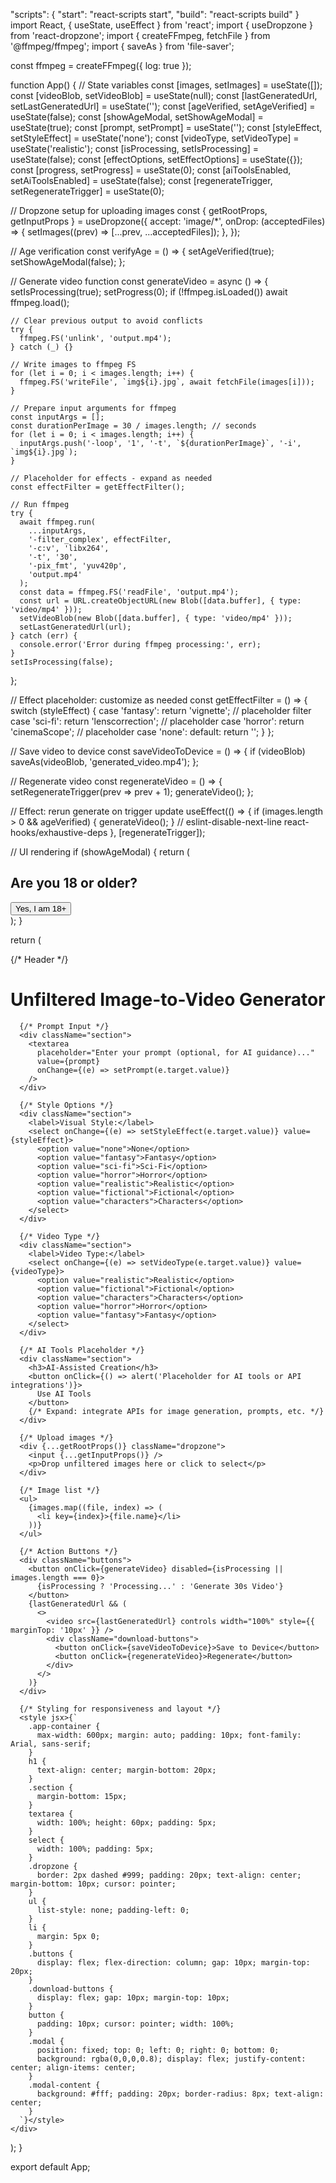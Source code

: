 "scripts": {
  "start": "react-scripts start",
  "build": "react-scripts build"
}
import React, { useState, useEffect } from 'react';
import { useDropzone } from 'react-dropzone';
import { createFFmpeg, fetchFile } from '@ffmpeg/ffmpeg';
import { saveAs } from 'file-saver';

const ffmpeg = createFFmpeg({ log: true });

function App() {
  // State variables
  const [images, setImages] = useState([]);
  const [videoBlob, setVideoBlob] = useState(null);
  const [lastGeneratedUrl, setLastGeneratedUrl] = useState('');
  const [ageVerified, setAgeVerified] = useState(false);
  const [showAgeModal, setShowAgeModal] = useState(true);
  const [prompt, setPrompt] = useState('');
  const [styleEffect, setStyleEffect] = useState('none');
  const [videoType, setVideoType] = useState('realistic');
  const [isProcessing, setIsProcessing] = useState(false);
  const [effectOptions, setEffectOptions] = useState({});
  const [progress, setProgress] = useState(0);
  const [aiToolsEnabled, setAiToolsEnabled] = useState(false);
  const [regenerateTrigger, setRegenerateTrigger] = useState(0);

  // Dropzone setup for uploading images
  const { getRootProps, getInputProps } = useDropzone({
    accept: 'image/*',
    onDrop: (acceptedFiles) => {
      setImages((prev) => [...prev, ...acceptedFiles]);
    },
  });

  // Age verification
  const verifyAge = () => {
    setAgeVerified(true);
    setShowAgeModal(false);
  };

  // Generate video function
  const generateVideo = async () => {
    setIsProcessing(true);
    setProgress(0);
    if (!ffmpeg.isLoaded()) await ffmpeg.load();

    // Clear previous output to avoid conflicts
    try {
      ffmpeg.FS('unlink', 'output.mp4');
    } catch (_) {}

    // Write images to ffmpeg FS
    for (let i = 0; i < images.length; i++) {
      ffmpeg.FS('writeFile', `img${i}.jpg`, await fetchFile(images[i]));
    }

    // Prepare input arguments for ffmpeg
    const inputArgs = [];
    const durationPerImage = 30 / images.length; // seconds
    for (let i = 0; i < images.length; i++) {
      inputArgs.push('-loop', '1', '-t', `${durationPerImage}`, '-i', `img${i}.jpg`);
    }

    // Placeholder for effects - expand as needed
    const effectFilter = getEffectFilter();

    // Run ffmpeg
    try {
      await ffmpeg.run(
        ...inputArgs,
        '-filter_complex', effectFilter,
        '-c:v', 'libx264',
        '-t', '30',
        '-pix_fmt', 'yuv420p',
        'output.mp4'
      );
      const data = ffmpeg.FS('readFile', 'output.mp4');
      const url = URL.createObjectURL(new Blob([data.buffer], { type: 'video/mp4' }));
      setVideoBlob(new Blob([data.buffer], { type: 'video/mp4' }));
      setLastGeneratedUrl(url);
    } catch (err) {
      console.error('Error during ffmpeg processing:', err);
    }
    setIsProcessing(false);
  };

  // Effect placeholder: customize as needed
  const getEffectFilter = () => {
    switch (styleEffect) {
      case 'fantasy':
        return 'vignette'; // placeholder filter
      case 'sci-fi':
        return 'lenscorrection'; // placeholder
      case 'horror':
        return 'cinemaScope'; // placeholder
      case 'none':
      default:
        return '';
    }
  };

  // Save video to device
  const saveVideoToDevice = () => {
    if (videoBlob) saveAs(videoBlob, 'generated_video.mp4');
  };

  // Regenerate video
  const regenerateVideo = () => {
    setRegenerateTrigger(prev => prev + 1);
    generateVideo();
  };

  // Effect: rerun generate on trigger update
  useEffect(() => {
    if (images.length > 0 && ageVerified) {
      generateVideo();
    }
    // eslint-disable-next-line react-hooks/exhaustive-deps
  }, [regenerateTrigger]);

  // UI rendering
	if (showAgeModal) {
    return (
      <div className="modal">
        <div className="modal-content">
          <h2>Are you 18 or older?</h2>
          <button onClick={verifyAge}>Yes, I am 18+</button>
        </div>
      </div>
    );
  }

  return (
    <div className="app-container">
      {/* Header */}
      <h1>Unfiltered Image-to-Video Generator</h1>
      
      {/* Prompt Input */}
      <div className="section">
        <textarea
          placeholder="Enter your prompt (optional, for AI guidance)..."
          value={prompt}
          onChange={(e) => setPrompt(e.target.value)}
        />
      </div>

      {/* Style Options */}
      <div className="section">
        <label>Visual Style:</label>
        <select onChange={(e) => setStyleEffect(e.target.value)} value={styleEffect}>
          <option value="none">None</option>
          <option value="fantasy">Fantasy</option>
          <option value="sci-fi">Sci-Fi</option>
          <option value="horror">Horror</option>
          <option value="realistic">Realistic</option>
          <option value="fictional">Fictional</option>
          <option value="characters">Characters</option>
        </select>
      </div>

      {/* Video Type */}
      <div className="section">
        <label>Video Type:</label>
        <select onChange={(e) => setVideoType(e.target.value)} value={videoType}>
          <option value="realistic">Realistic</option>
          <option value="fictional">Fictional</option>
          <option value="characters">Characters</option>
          <option value="horror">Horror</option>
          <option value="fantasy">Fantasy</option>
        </select>
      </div>

      {/* AI Tools Placeholder */}
      <div className="section">
        <h3>AI-Assisted Creation</h3>
        <button onClick={() => alert('Placeholder for AI tools or API integrations')}>
          Use AI Tools
        </button>
        {/* Expand: integrate APIs for image generation, prompts, etc. */}
      </div>

      {/* Upload images */}
      <div {...getRootProps()} className="dropzone">
        <input {...getInputProps()} />
        <p>Drop unfiltered images here or click to select</p>
      </div>

      {/* Image list */}
      <ul>
        {images.map((file, index) => (
          <li key={index}>{file.name}</li>
        ))}
      </ul>

      {/* Action Buttons */}
      <div className="buttons">
        <button onClick={generateVideo} disabled={isProcessing || images.length === 0}>
          {isProcessing ? 'Processing...' : 'Generate 30s Video'}
        </button>
        {lastGeneratedUrl && (
          <>
            <video src={lastGeneratedUrl} controls width="100%" style={{ marginTop: '10px' }} />
            <div className="download-buttons">
              <button onClick={saveVideoToDevice}>Save to Device</button>
              <button onClick={regenerateVideo}>Regenerate</button>
            </div>
          </>
        )}
      </div>

      {/* Styling for responsiveness and layout */}
      <style jsx>{`
        .app-container {
          max-width: 600px; margin: auto; padding: 10px; font-family: Arial, sans-serif;
        }
        h1 {
          text-align: center; margin-bottom: 20px;
        }
        .section {
          margin-bottom: 15px;
        }
        textarea {
          width: 100%; height: 60px; padding: 5px;
        }
        select {
          width: 100%; padding: 5px;
        }
        .dropzone {
          border: 2px dashed #999; padding: 20px; text-align: center; margin-bottom: 10px; cursor: pointer;
        }
        ul {
          list-style: none; padding-left: 0;
        }
        li {
          margin: 5px 0;
        }
        .buttons {
          display: flex; flex-direction: column; gap: 10px; margin-top: 20px;
        }
        .download-buttons {
          display: flex; gap: 10px; margin-top: 10px;
        }
        button {
          padding: 10px; cursor: pointer; width: 100%;
        }
        .modal {
          position: fixed; top: 0; left: 0; right: 0; bottom: 0;
          background: rgba(0,0,0,0.8); display: flex; justify-content: center; align-items: center;
        }
        .modal-content {
          background: #fff; padding: 20px; border-radius: 8px; text-align: center;
        }
      `}</style>
    </div>
  );
}

export default App;
